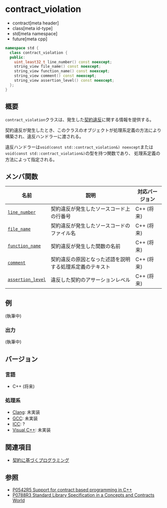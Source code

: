 # contract_violation
* contract[meta header]
* class[meta id-type]
* std[meta namespace]
* future[meta cpp]

```cpp
namespace std {
  class contract_violation {
  public:
    uint_least32_t line_number() const noexcept;
    string_view file_name() const noexcept;
    string_view function_name() const noexcept;
    string_view comment() const noexcept;
    string_view assertion_level() const noexcept;
  };
}
```

## 概要

`contract_violation`クラスは、発生した[契約違反](/lang/future/contract-based_programming.md)に関する情報を提供する。

契約違反が発生したとき、このクラスのオブジェクトが処理系定義の方法により構築され、違反ハンドラーに渡される。

違反ハンドラーは`void(const std::contract_violation&) noexcept`または`void(const std::contract_violation&)`の型を持つ関数であり、
処理系定義の方法によって指定される。

## メンバ関数

| 名前            | 説明           | 対応バージョン |
|-----------------|----------------|----------------|
| [`line_number`](contract_violation/line_number.md.nolink)     | 契約違反が発生したソースコード上の行番号    | C++ (将来) |
| [`file_name`](contract_violation/file_name.md.nolink)       | 契約違反が発生したソースコードのファイル名  | C++ (将来) |
| [`function_name`](contract_violation/function_name.md.nolink)   | 契約違反が発生した関数の名前                    | C++ (将来) |
| [`comment`](contract_violation/comment.md.nolink)         | 契約違反の原因となった述語を説明する処理系定義のテキスト  | C++ (将来) |
| [`assertion_level`](contract_violation/assertion_level.md.nolink) | 違反した契約のアサーションレベル             | C++ (将来) |


## 例
(執筆中)

### 出力
(執筆中)

## バージョン
### 言語
- C++ (将来)

### 処理系
- [Clang](/implementation.md#clang): 未実装
- [GCC](/implementation.md#gcc): 未実装
- [ICC](/implementation.md#icc): ?
- [Visual C++](/implementation.md#visual_cpp): 未実装

## 関連項目
- [契約に基づくプログラミング](/lang/future/contract-based_programming.md)

## 参照
- [P0542R5 Support for contract based programming in C++](http://www.open-std.org/jtc1/sc22/wg21/docs/papers/2018/p0542r5.html)
- [P0788R3 Standard Library Specification in a Concepts and Contracts World](http://www.open-std.org/jtc1/sc22/wg21/docs/papers/2018/p0788r3.pdf)
